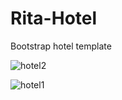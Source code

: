 # Rita-Hotel

Bootstrap hotel template

![hotel2](https://user-images.githubusercontent.com/55894059/225874829-c790776f-d54f-43ad-8b8d-16d1f98a3e79.png)

![hotel1](https://user-images.githubusercontent.com/55894059/225874802-aa7525d0-d250-4915-8ae5-fcd19c2ce8fb.png)
